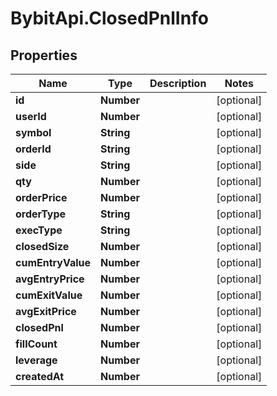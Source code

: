 # BybitApi.ClosedPnlInfo

## Properties
Name | Type | Description | Notes
------------ | ------------- | ------------- | -------------
**id** | **Number** |  | [optional] 
**userId** | **Number** |  | [optional] 
**symbol** | **String** |  | [optional] 
**orderId** | **String** |  | [optional] 
**side** | **String** |  | [optional] 
**qty** | **Number** |  | [optional] 
**orderPrice** | **Number** |  | [optional] 
**orderType** | **String** |  | [optional] 
**execType** | **String** |  | [optional] 
**closedSize** | **Number** |  | [optional] 
**cumEntryValue** | **Number** |  | [optional] 
**avgEntryPrice** | **Number** |  | [optional] 
**cumExitValue** | **Number** |  | [optional] 
**avgExitPrice** | **Number** |  | [optional] 
**closedPnl** | **Number** |  | [optional] 
**fillCount** | **Number** |  | [optional] 
**leverage** | **Number** |  | [optional] 
**createdAt** | **Number** |  | [optional] 


